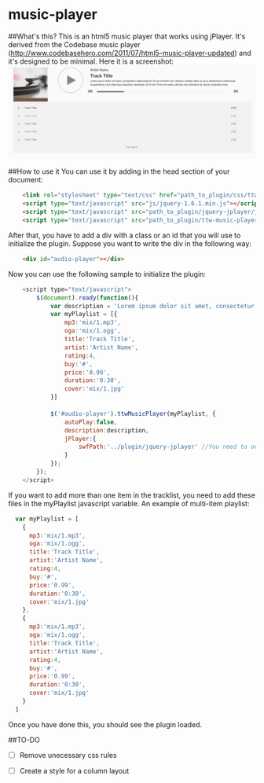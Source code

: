 # music-player

##What's this?
This is an html5 music player that works using jPlayer.
It's derived from the Codebase music player (http://www.codebasehero.com/2011/07/html5-music-player-updated)
and it's designed to be minimal.
Here it is a screenshot:
![Alt text](screenshot.gif?raw=true "Screenshot")

##How to use it
You can use it by adding in the head section of your document:
```html
    <link rel="stylesheet" type="text/css" href="path_to_plugin/css/ttw-music-player.css">
    <script type="text/javascript" src="js/jquery-1.6.1.min.js"></script>
    <script type="text/javascript" src="path_to_plugin/jquery-jplayer/jquery.jplayer.js"></script>
    <script type="text/javascript" src="path_to_plugin/ttw-music-player.js"></script>
```

After that, you have to add a div with a class or an id that you will use to initialize the plugin.
Suppose you want to write the div in the following way:
```html
    <div id="audio-player"></div>
```

Now you can use the following sample to initialize the plugin:
```javascript
    <script type="text/javascript">
        $(document).ready(function(){
            var description = 'Lorem ipsum dolor sit amet, consectetur adipiscing elit. Fusce id tortor nisi. Aenean sodales diam ac lacus elementum scelerisque. Suspendisse a dui vitae lacus faucibus venenatis vel id nisl. Proin orci ante, ultricies nec interdum at, iaculis venenatis nulla. ';
            var myPlaylist = [{
                mp3:'mix/1.mp3',
                oga:'mix/1.ogg',
                title:'Track Title',
                artist:'Artist Name',
                rating:4,
                buy:'#',
                price:'0.99',
                duration:'0:30',
                cover:'mix/1.jpg'
            }]
  
            $('#audio-player').ttwMusicPlayer(myPlaylist, {
                autoPlay:false,
                description:description,
                jPlayer:{
                    swfPath:'../plugin/jquery-jplayer' //You need to override the default swf path any time the directory structure changes
                }
            });
        });
    </script>
```
If you want to add more than one item in the tracklist, you need to add these files in the myPlaylist javascript variable.
An example of multi-item playlist:
```javascript
  var myPlaylist = [
    {
      mp3:'mix/1.mp3',
      oga:'mix/1.ogg',
      title:'Track Title',
      artist:'Artist Name',
      rating:4,
      buy:'#',
      price:'0.99',
      duration:'0:30',
      cover:'mix/1.jpg'
    },
    {
      mp3:'mix/1.mp3',
      oga:'mix/1.ogg',
      title:'Track Title',
      artist:'Artist Name',
      rating:4,
      buy:'#',
      price:'0.99',
      duration:'0:30',
      cover:'mix/1.jpg'
    }
  ]
```
Once you have done this, you should see the plugin loaded.

##TO-DO
- [ ] Remove unecessary css rules
- [ ] Create a style for a column layout


